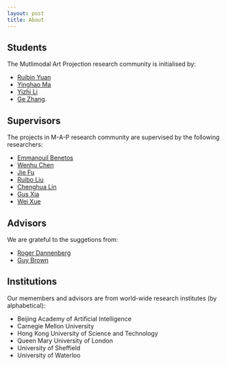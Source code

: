 ```yaml
---
layout: post
title: About
---
```


## Students

The Mutlimodal Art Projection research community is initialised by:
* [Ruibin Yuan](https://twitter.com/abc43992899)
* [Yinghao Ma](https://twitter.com/nicolaus625)
* [Yizhi Li](https://twitter.com/yizhilll) 
* [Ge Zhang](https://twitter.com/GeZhang86038849).

## Supervisors

The projects in M-A-P research community are supervised by the following researchers:
* [Emmanouil Benetos](https://www.eecs.qmul.ac.uk/~emmanouilb/)
* [Wenhu Chen](https://wenhuchen.github.io/)
* [Jie Fu](https://bigaidream.github.io/)
* [Ruibo Liu](https://www.cs.dartmouth.edu/~rbliu/)
* [Chenghua Lin](https://chenghualin.wordpress.com/)
* [Gus Xia](http://www.musicxlab.com/members/gus/index.html)
* [Wei Xue](http://wei-xue.com/)

## Advisors

We are grateful to the suggetions from:
* [Roger Dannenberg](https://www.cs.cmu.edu/~rbd/)
* [Guy Brown](https://www.sheffield.ac.uk/dcs/people/academic/guy-brown)


## Institutions

Our memembers and advisors are from world-wide research institutes (by alphabetical):
- Beijing Academy of Artificial Intelligence
- Carnegie Mellon University
- Hong Kong University of Science and Technology
- Queen Mary University of London
- University of Sheffield
- University of Waterloo